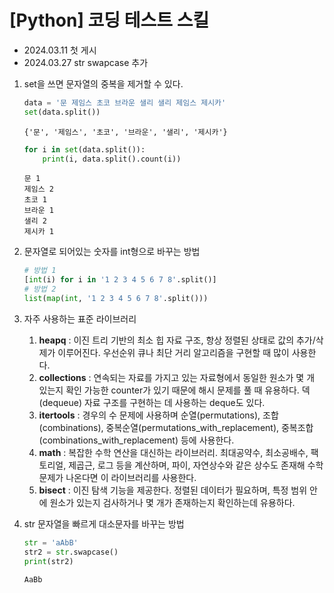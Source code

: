 # [Python] 코딩 테스트 스킬

- 2024.03.11 첫 게시
- 2024.03.27 str swapcase 추가


1. set을 쓰면 문자열의 중복을 제거할 수 있다. 
   ```python
   data = '문 제임스 초코 브라운 샐리 샐리 제임스 제시카'
   set(data.split())
   ```

   ```
   {'문', '제임스', '초코', '브라운', '샐리', '제시카'}
   ```

    ```python
    for i in set(data.split()):
        print(i, data.split().count(i))
    ```
    ```
    문 1
    제임스 2
    초코 1
    브라운 1
    샐리 2
    제시카 1
    ```
    
2. 문자열로 되어있는 숫자를 int형으로 바꾸는 방법
    ```python
    # 방법 1
    [int(i) for i in '1 2 3 4 5 6 7 8'.split()]
    # 방법 2
    list(map(int, '1 2 3 4 5 6 7 8'.split()))
    ``` 

3. 자주 사용하는 표준 라이브러리
   
    1. **heapq** : 이진 트리 기반의 최소 힙 자료 구조, 항상 정렬된 상태로 값의 추가/삭제가 이루어진다. 우선순위 큐나 최단 거리 알고리즘을 구현할 때 많이 사용한다.
    2. **collections** : 연속되는 자료를 가지고 있는 자료형에서 동일한 원소가 몇 개 있는지 확인 가능한 counter가 있기 때문에 해시 문제를 풀 때 유용하다. 덱(dequeue) 자료 구조를 구현하는 데 사용하는 deque도 있다.
    3. **itertools** : 경우의 수 문제에 사용하며 순열(permutations), 조합(combinations), 중복순열(permutations_with_replacement), 중복조합(combinations_with_replacement) 등에 사용한다.
    4. **math** : 복잡한 수학 연산을 대신하는 라이브러리. 최대공약수, 최소공배수, 팩토리얼, 제곱근, 로그 등을 계산하며, 파이, 자연상수와 같은 상수도 존재해 수학 문제가 나온다면 이 라이브러리를 사용한다.
    5. **bisect** : 이진 탐색 기능을 제공한다. 정렬된 데이터가 필요하며, 특정 범위 안에 원소가 있는지 검사하거나 몇 개가 존재하는지 확인하는데 유용하다.

4. str 문자열을 빠르게 대소문자를 바꾸는 방법
    ```python
    str = 'aAbB'
    str2 = str.swapcase()
    print(str2)

    AaBb
    ```